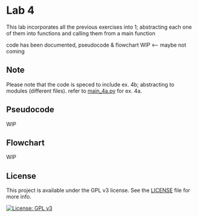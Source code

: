 # Lab 4

This lab incorporates all the previous exercises into 1; abstracting each one of them into functions and calling them from a main function

code has been documented, pseudocode & flowchart WIP <-- maybe not coming

## Note

Please note that the code is speced to include ex. 4b; abstracting to modules (different files). refer to [main_4a.py](./main_4a.py) for ex. 4a.

## Pseudocode

WIP

## Flowchart

WIP

## License
This project is available under the GPL v3 license. See the [LICENSE](./LICENSE.md) file for more info.

[![License: GPL v3](https://img.shields.io/badge/License-GPLv3-blue.svg)](https://www.gnu.org/licenses/gpl-3.0) 
